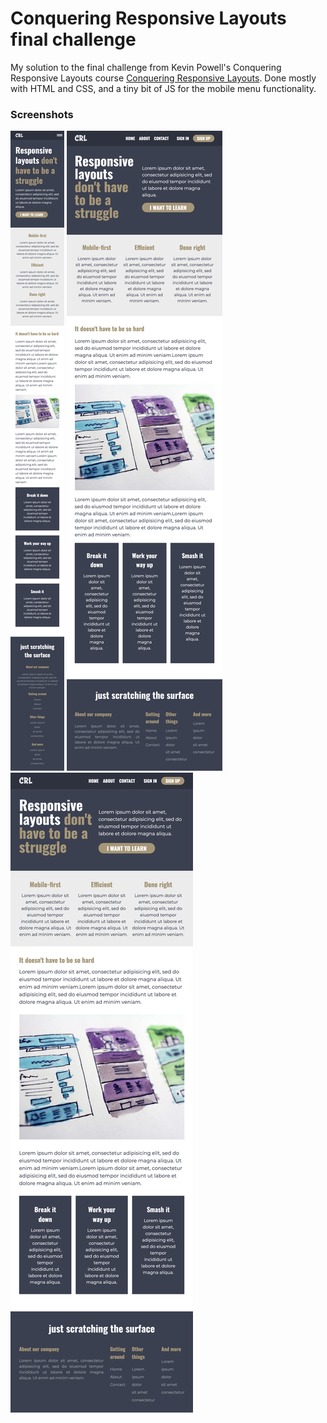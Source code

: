 # Conquering Responsive Layouts final challenge
My solution to the final challenge from Kevin Powell's Conquering Responsive Layouts course [Conquering Responsive Layouts](https://courses.kevinpowell.co/conquering-responsive-layouts). Done mostly with HTML and CSS, and a tiny bit of JS for the mobile menu functionality.

### Screenshots

![Mobile](./crl-mobile.png)
![Tablet](./crl-tablet.png)
![Desktop](./crl-desktop.png)
